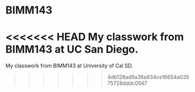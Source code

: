 # BIMM143
<<<<<<< HEAD
My classwork from BIMM143 at UC San Diego.
=======
My classwork from BIMM143 at University of Cal SD.
>>>>>>> 4db128ad9a36a934ce16654a03575728dddc0567
